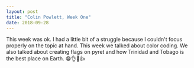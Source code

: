 ```yaml
---
layout: post
title: "Colin Powlett, Week One"
date: 2018-09-28
---
```


This week was ok. I had a little bit of a struggle because I couldn't focus properly on the topic at hand. This week we talked about color coding. We also talked about creating flags on pyret and how Trinidad and Tobago is the best place on Earth. 😁👌🤘👍 
